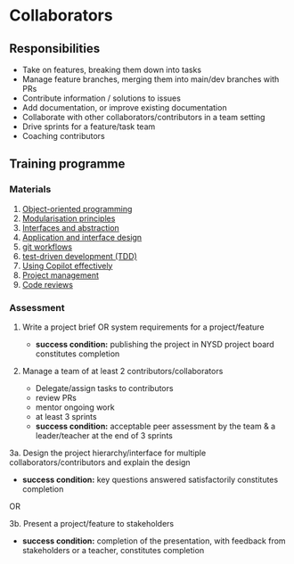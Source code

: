 # Collaborators

## Responsibilities

- Take on features, breaking them down into tasks
- Manage feature branches, merging them into main/dev branches with PRs
- Contribute information / solutions to issues
- Add documentation, or improve existing documentation
- Collaborate with other collaborators/contributors in a team setting
- Drive sprints for a feature/task team
- Coaching contributors

## Training programme

### Materials

1. [Object-oriented programming]()
2. [Modularisation principles]()
3. [Interfaces and abstraction]()
4. [Application and interface design]()
5. [git workflows]()
6. [test-driven development (TDD)]()
7. [Using Copilot effectively]()
8. [Project management]()
9. [Code reviews]()

### Assessment

1. Write a project brief OR system requirements for a project/feature
   - **success condition:** publishing the project in NYSD project board constitutes completion

2. Manage a team of at least 2 contributors/collaborators
   - Delegate/assign tasks to contributors
   - review PRs
   - mentor ongoing work
   - at least 3 sprints
   - **success condition:** acceptable peer assessment by the team & a leader/teacher at the end of 3 sprints
   
3a. Design the project hierarchy/interface for multiple collaborators/contributors and explain the design
   - **success condition:** key questions answered satisfactorily constitutes completion

OR

3b. Present a project/feature to stakeholders
   - **success condition:** completion of the presentation, with feedback from stakeholders or a teacher, constitutes completion
